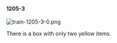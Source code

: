 #### 1205-3
![train-1205-3-0.png](https://github.com/lil-lab/nlvr/raw/master/nlvr/train/images/12/train-1205-3-0.png "train-1205-3-0.png")

There is a box with only two yellow items.